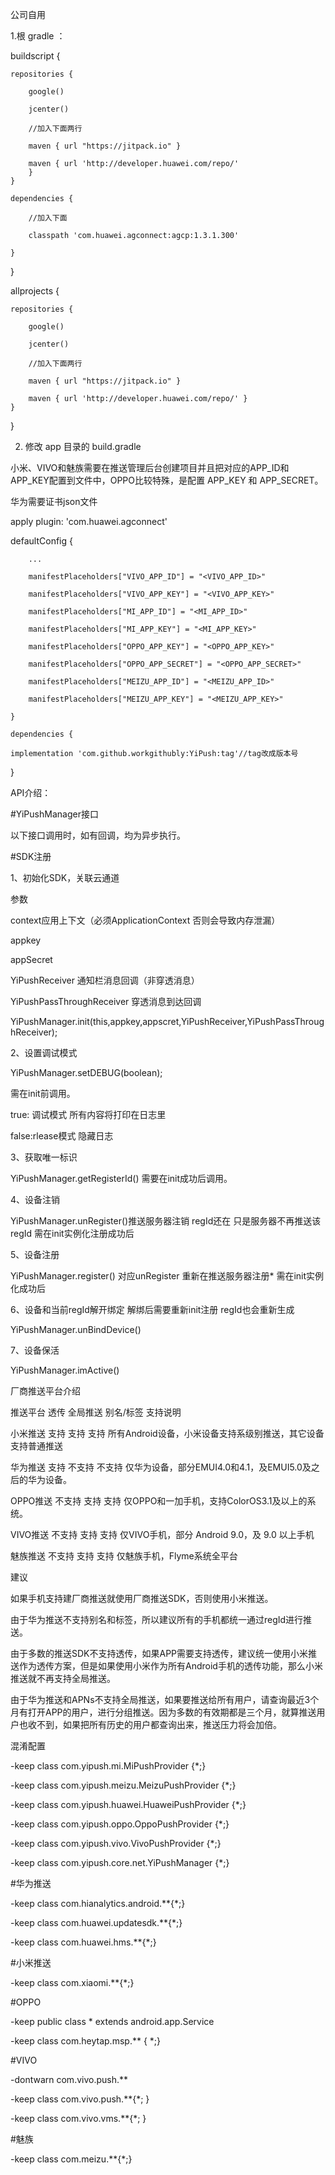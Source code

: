 
公司自用

1.根 gradle ：

buildscript {

    repositories {
    
        google()
        
        jcenter()
        
        //加入下面两行
        
        maven { url "https://jitpack.io" }
        
        maven { url 'http://developer.huawei.com/repo/'
        }
    }
    
    dependencies {
    
        //加入下面
        
        classpath 'com.huawei.agconnect:agcp:1.3.1.300'
        
    }
}


allprojects {

    repositories {
    
        google()
        
        jcenter()
        
        //加入下面两行
        
        maven { url "https://jitpack.io" }
        
        maven { url 'http://developer.huawei.com/repo/' }
    }
}

2. 修改 app 目录的 build.gradle

小米、VIVO和魅族需要在推送管理后台创建项目并且把对应的APP_ID和APP_KEY配置到文件中，OPPO比较特殊，是配置 APP_KEY 和 APP_SECRET。

华为需要证书json文件

apply plugin: 'com.huawei.agconnect'

 defaultConfig {
 
        ...
        
        manifestPlaceholders["VIVO_APP_ID"] = "<VIVO_APP_ID>"
        
        manifestPlaceholders["VIVO_APP_KEY"] = "<VIVO_APP_KEY>"
        
        manifestPlaceholders["MI_APP_ID"] = "<MI_APP_ID>"
        
        manifestPlaceholders["MI_APP_KEY"] = "<MI_APP_KEY>"
        
        manifestPlaceholders["OPPO_APP_KEY"] = "<OPPO_APP_KEY>"
        
        manifestPlaceholders["OPPO_APP_SECRET"] = "<OPPO_APP_SECRET>"
        
        manifestPlaceholders["MEIZU_APP_ID"] = "<MEIZU_APP_ID>"
        
        manifestPlaceholders["MEIZU_APP_KEY"] = "<MEIZU_APP_KEY>"
        
    }
    
    dependencies {
    
    implementation 'com.github.workgithubly:YiPush:tag'//tag改成版本号
    
}



API介绍：

#YiPushManager接口

以下接口调用时，如有回调，均为异步执行。

#SDK注册

1、初始化SDK，关联云通道

 参数

 context应用上下文（必须ApplicationContext 否则会导致内存泄漏）

 appkey

 appSecret

 YiPushReceiver 通知栏消息回调（非穿透消息）

 YiPushPassThroughReceiver 穿透消息到达回调

 YiPushManager.init(this,appkey,appscret,YiPushReceiver,YiPushPassThroughReceiver);
 

2、设置调试模式

 YiPushManager.setDEBUG(boolean);

 需在init前调用。

 true: 调试模式 所有内容将打印在日志里

 false:rlease模式 隐藏日志

3、获取唯一标识

 YiPushManager.getRegisterId() 需要在init成功后调用。

4、设备注销

 YiPushManager.unRegister()推送服务器注销 regId还在 只是服务器不再推送该regId  需在init实例化注册成功后

5、设备注册

 YiPushManager.register() 对应unRegister 重新在推送服务器注册* 需在init实例化成功后


6、设备和当前regId解开绑定  解绑后需要重新init注册 regId也会重新生成

 YiPushManager.unBindDevice()
 
7、设备保活

YiPushManager.imActive()

 
厂商推送平台介绍

推送平台	  透传	    全局推送	  别名/标签	    支持说明

小米推送	  支持	     支持	     支持	    所有Android设备，小米设备支持系级别推送，其它设备支持普通推送

华为推送	  支持	    不支持	    不支持	    仅华为设备，部分EMUI4.0和4.1，及EMUI5.0及之后的华为设备。

OPPO推送	 不支持	     支持	     支持	    仅OPPO和一加手机，支持ColorOS3.1及以上的系统。

VIVO推送	 不支持	     支持	     支持	    仅VIVO手机，部分 Android 9.0，及 9.0 以上手机

魅族推送  不支持	     支持	     支持	    仅魅族手机，Flyme系统全平台


 
建议

如果手机支持建厂商推送就使用厂商推送SDK，否则使用小米推送。

由于华为推送不支持别名和标签，所以建议所有的手机都统一通过regId进行推送。

由于多数的推送SDK不支持透传，如果APP需要支持透传，建议统一使用小米推送作为透传方案，但是如果使用小米作为所有Android手机的透传功能，那么小米推送就不再支持全局推送。

由于华为推送和APNs不支持全局推送，如果要推送给所有用户，请查询最近3个月有打开APP的用户，进行分组推送。因为多数的有效期都是三个月，就算推送用户也收不到，如果把所有历史的用户都查询出来，推送压力将会加倍。

 
 混淆配置
 
-keep class com.yipush.mi.MiPushProvider {*;}

-keep class com.yipush.meizu.MeizuPushProvider {*;}

-keep class com.yipush.huawei.HuaweiPushProvider {*;}

-keep class com.yipush.oppo.OppoPushProvider {*;}

-keep class com.yipush.vivo.VivoPushProvider {*;}

-keep class com.yipush.core.net.YiPushManager {*;}

 
#华为推送

-keep class com.hianalytics.android.**{*;} 

-keep class com.huawei.updatesdk.**{*;} 

-keep class com.huawei.hms.**{*;}

#小米推送

-keep class com.xiaomi.**{*;}


#OPPO

-keep public class * extends android.app.Service

-keep class com.heytap.msp.** { *;}


#VIVO

-dontwarn com.vivo.push.** 

-keep class com.vivo.push.**{*; } 

-keep class com.vivo.vms.**{*; }

#魅族

-keep class com.meizu.**{*;}


